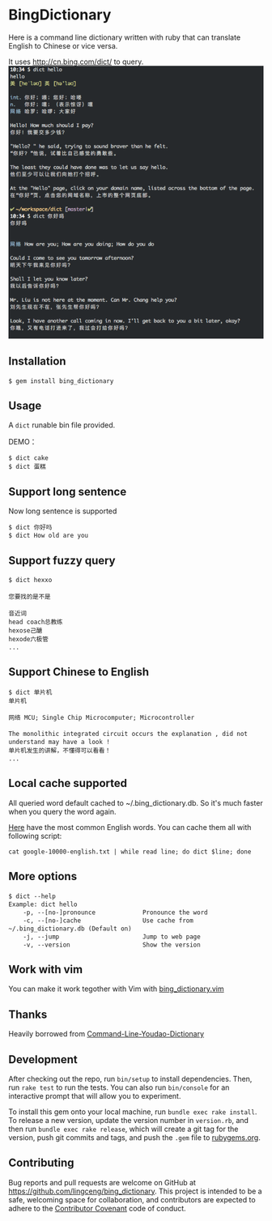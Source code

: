 # BingDictionary

Here is a command line dictionary written with ruby that can
translate English to Chinese or vice versa.

It uses http://cn.bing.com/dict/ to query.
![DEMO ](./dict.png)

## Installation

    $ gem install bing_dictionary

## Usage
A `dict` runable bin file provided.

DEMO：

    $ dict cake
    $ dict 蛋糕

## Support long sentence
Now long sentence is supported

    $ dict 你好吗
    $ dict How old are you

## Support fuzzy query

    $ dict hexxo

    您要找的是不是

    音近词
    head coach总教练
    hexose己醣
    hexode六极管
    ...

## Support Chinese to English

    $ dict 单片机
    单片机

    网络 MCU; Single Chip Microcomputer; Microcontroller

    The monolithic integrated circuit occurs the explanation , did not understand may have a look !
    单片机发生的讲解，不懂得可以看看！
    ...

## Local cache supported
All queried word default cached to ~/.bing_dictionary.db.
So it's much faster when you query the word again.

[Here](https://github.com/first20hours/google-10000-english) have the most common English words.
You can cache them all with following script:

    cat google-10000-english.txt | while read line; do dict $line; done

## More options

    $ dict --help
    Example: dict hello
        -p, --[no-]pronounce             Pronounce the word
        -c, --[no-]cache                 Use cache from ~/.bing_dictionary.db (Default on)
        -j, --jump                       Jump to web page
        -v, --version                    Show the version

## Work with vim
You can make it work tegother with Vim with [bing_dictionary.vim](https://github.com/lingceng/bing_dictionary.vim)

## Thanks
Heavily borrowed from [Command-Line-Youdao-Dictionary](https://github.com/qhwa/Command-Line-Youdao-Dictionary)

## Development

After checking out the repo, run `bin/setup` to install dependencies. Then, run `rake test` to run the tests. You can also run `bin/console` for an interactive prompt that will allow you to experiment.

To install this gem onto your local machine, run `bundle exec rake install`. To release a new version, update the version number in `version.rb`, and then run `bundle exec rake release`, which will create a git tag for the version, push git commits and tags, and push the `.gem` file to [rubygems.org](https://rubygems.org).

## Contributing

Bug reports and pull requests are welcome on GitHub at https://github.com/lingceng/bing_dictionary. This project is intended to be a safe, welcoming space for collaboration, and contributors are expected to adhere to the [Contributor Covenant](http://contributor-covenant.org) code of conduct.

